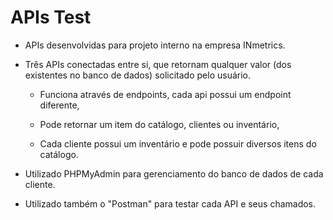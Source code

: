 # APIs Test

-  APIs desenvolvidas para projeto interno na empresa INmetrics.

-  Três APIs conectadas entre si, que retornam qualquer valor (dos existentes no banco de dados) solicitado pelo usuário.

    -  Funciona através de endpoints, cada api possui um endpoint diferente,
    
    -  Pode retornar um item do catálogo, clientes ou inventário,
    
    -  Cada cliente possui um inventário e pode possuir diversos itens do catálogo.

-  Utilizado PHPMyAdmin para gerenciamento do banco de dados de cada cliente.

-  Utilizado também o "Postman" para testar cada API e seus chamados.
